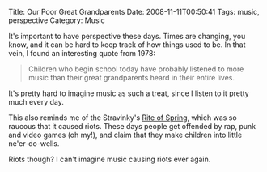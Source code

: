Title: Our Poor Great Grandparents
Date: 2008-11-11T00:50:41
Tags: music, perspective
Category: Music

It's important to have perspective these days. Times are changing, you know, and it can be hard to keep track of how things used to be. In that vein, I found an interesting quote from 1978:<blockquote>Children who begin school today have probably listened to more music than their great grandparents heard in their entire lives.</blockquote>It's pretty hard to imagine music as such a treat, since I listen to it pretty much every day. 

This also reminds me of the Stravinky's <a href="http://en.wikipedia.org/wiki/The_Rite_of_Spring" target="_blank">Rite of Spring</a>, which was so raucous that it caused riots. These days people get offended by rap, punk and video games (oh my!), and claim that they make children into little ne'er-do-wells. 

Riots though? I can't imagine music causing riots ever again.
